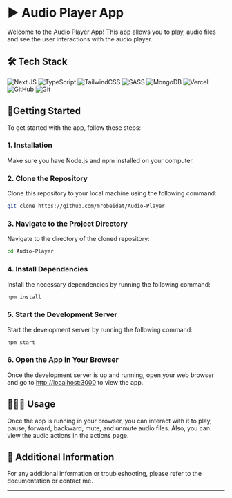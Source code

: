 # ▶️ Audio Player App

Welcome to the Audio Player App! This app allows you to play, audio files and see the user interactions with the audio player.

## 🛠 Tech Stack

![Next JS](https://img.shields.io/badge/Next-black?style=for-the-badge&logo=next.js&logoColor=white)
![TypeScript](https://img.shields.io/badge/typescript-%23007ACC.svg?style=for-the-badge&logo=typescript&logoColor=white)
![TailwindCSS](https://img.shields.io/badge/tailwindcss-0EA5E9.svg?style=for-the-badge&logo=tailwind-css&logoColor=white)
![SASS](https://img.shields.io/badge/SASS-hotpink.svg?style=for-the-badge&logo=SASS&logoColor=white)
![MongoDB](https://img.shields.io/badge/MongoDB-%234ea94b.svg?style=for-the-badge&logo=mongodb&logoColor=white)
![Vercel](https://img.shields.io/badge/vercel-%23000000.svg?style=for-the-badge&logo=vercel&logoColor=white)
![GitHub](https://img.shields.io/badge/github-%23121011.svg?style=for-the-badge&logo=github&logoColor=white)
![Git](https://img.shields.io/badge/git-%23F05033.svg?style=for-the-badge&logo=git&logoColor=white)

## 🚀Getting Started

To get started with the app, follow these steps:

### 1. Installation

Make sure you have Node.js and npm installed on your computer.

### 2. Clone the Repository

Clone this repository to your local machine using the following command:

```bash
git clone https://github.com/mrobeidat/Audio-Player
```

### 3. Navigate to the Project Directory

Navigate to the directory of the cloned repository:

```bash
cd Audio-Player
```

### 4. Install Dependencies

Install the necessary dependencies by running the following command:

```bash
npm install
```

### 5. Start the Development Server

Start the development server by running the following command:

```bash
npm start
```

### 6. Open the App in Your Browser

Once the development server is up and running, open your web browser and go to [http://localhost:3000](http://localhost:3000) to view the app.

## 👨🏼‍💻 Usage

Once the app is running in your browser, you can interact with it to play, pause, forward, backward, mute, and unmute audio files. Also, you can view the audio actions in the actions page.

## 💎 Additional Information

For any additional information or troubleshooting, please refer to the documentation or contact me.

---
